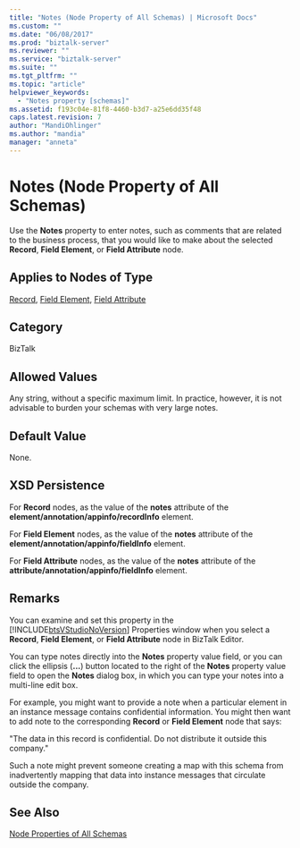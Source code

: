 ```yaml
---
title: "Notes (Node Property of All Schemas) | Microsoft Docs"
ms.custom: ""
ms.date: "06/08/2017"
ms.prod: "biztalk-server"
ms.reviewer: ""
ms.service: "biztalk-server"
ms.suite: ""
ms.tgt_pltfrm: ""
ms.topic: "article"
helpviewer_keywords: 
  - "Notes property [schemas]"
ms.assetid: f193c04e-81f8-4460-b3d7-a25e6dd35f48
caps.latest.revision: 7
author: "MandiOhlinger"
ms.author: "mandia"
manager: "anneta"
---
```

# Notes (Node Property of All Schemas)
Use the **Notes** property to enter notes, such as comments that are related to the business process, that you would like to make about the selected **Record**, **Field Element**, or **Field Attribute** node.  
  
## Applies to Nodes of Type  
 [Record](../core/record-node-properties.md), [Field Element](../core/field-element-node-properties.md), [Field Attribute](../core/field-attribute-node-properties.md)  
  
## Category  
 BizTalk  
  
## Allowed Values  
 Any string, without a specific maximum limit. In practice, however, it is not advisable to burden your schemas with very large notes.  
  
## Default Value  
 None.  
  
## XSD Persistence  
 For **Record** nodes, as the value of the **notes** attribute of the **element/annotation/appinfo/recordInfo** element.  
  
 For **Field Element** nodes, as the value of the **notes** attribute of the **element/annotation/appinfo/fieldInfo** element.  
  
 For **Field Attribute** nodes, as the value of the **notes** attribute of the **attribute/annotation/appinfo/fieldInfo** element.  
  
## Remarks  
 You can examine and set this property in the [!INCLUDE[btsVStudioNoVersion](../includes/btsvstudionoversion-md.md)] Properties window when you select a **Record**, **Field Element**, or **Field Attribute** node in BizTalk Editor.  
  
 You can type notes directly into the **Notes** property value field, or you can click the ellipsis (**...**) button located to the right of the **Notes** property value field to open the **Notes** dialog box, in which you can type your notes into a multi-line edit box.  
  
 For example, you might want to provide a note when a particular element in an instance message contains confidential information. You might then want to add note to the corresponding **Record** or **Field Element** node that says:  
  
 "The data in this record is confidential. Do not distribute it outside this company."  
  
 Such a note might prevent someone creating a map with this schema from inadvertently mapping that data into instance messages that circulate outside the company.  
  
## See Also  
 [Node Properties of All Schemas](../core/node-properties-of-all-schemas.md)